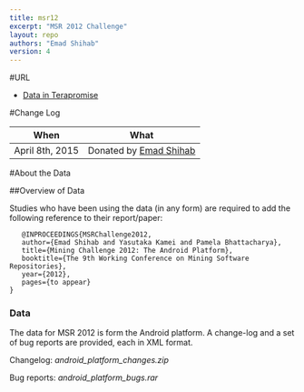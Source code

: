 ```yaml
---
title: msr12
excerpt: "MSR 2012 Challenge"
layout: repo
authors: "Emad Shihab"
version: 4
---
```



#URL

* [Data in Terapromise](https://terapromise.csc.ncsu.edu:8443/!/#repo/view/head/msr/msr12)

#Change Log

When | What
---- | ----
April 8th, 2015 | Donated by [Emad Shihab](/repo/people/data-donors/promise4.html)

#About the Data

##Overview of Data

Studies who have been using the data (in any form) are required to add the following reference to their report/paper:

```
   @INPROCEEDINGS{MSRChallenge2012,
   author={Emad Shihab and Yasutaka Kamei and Pamela Bhattacharya},
   title={Mining Challenge 2012: The Android Platform},
   booktitle={The 9th Working Conference on Mining Software Repositories},
   year={2012},
   pages={to appear}
}
```

### Data

The data for MSR 2012 is form the Android platform. A change-log and a set of bug reports are provided, each in XML format.

Changelog: *android_platform_changes.zip*

Bug reports: *android_platform_bugs.rar*
